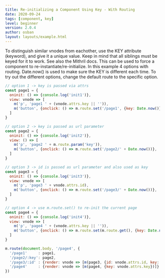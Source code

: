 ```yaml
---
title: Re-initializing a Component Using Key - With Routing
date: 2020-09-24
tags: [component, key]
level: beginner
version: 2.0.4
author: osban
layout: layouts/example.html
---
```


To distinguish similar vnodes from eachother, use the KEY attribute (keyword), and give it a unique value.
Keep in mind that all siblings must be keyed for it to work. See also the Mithril docs.
This can be used to force a component to re-instantiate/re-initialize.
In this example 4 options with routing. Date.now() is used to make sure the KEY is different each time.
To try out the different options, change the default route to the specific option.

~~~js
// option 1 -> key is passed via attrs
const page1 = {
  oninit: () => {console.log('init1')},
  view: vnode => [
    m('p', 'page1 ' + (vnode.attrs.key || '')),
    m('button', {onclick: () => m.route.set('/page1', {key: Date.now()})}, 're-init')
  ]
}

// option 2 -> key is passed as url parameter
const page2 = {
  oninit: () => {console.log('init2')},
  view: () => [
    m('p', 'page2 ' + m.route.param('key')),
    m('button', {onclick: () => m.route.set('/page2/' + Date.now())}, 're-init')
  ]
}

// option 3 -> id is passed as url parameter and also used as key
const page3 = {
  oninit: () => {console.log('init3')},
  view: vnode => [
    m('p', 'page3 ' + vnode.attrs.id),
    m('button', {onclick: () => m.route.set('/page3/' + Date.now())}, 're-init')
  ]
}

// option 4 -> use m.route.set() to re-init the current page
const page4 = {
  oninit: () => {console.log('init4')},
  view: vnode => [
    m('p', 'page4 ' + (vnode.attrs.key || '')),
    m('button', {onclick: () => m.route.set(m.route.get(), {key: Date.now()})}, 're-init')
  ]
}

m.route(document.body, '/page4', {
  '/page1'     : page1,
  '/page2/:key': page2,
  '/page3/:id' : {render: vnode => [m(page3, {id: vnode.attrs.id, key: vnode.attrs.id})]},
  '/page4'     : {render: vnode => [m(page4, {key: vnode.attrs.key})]}
})
~~~
